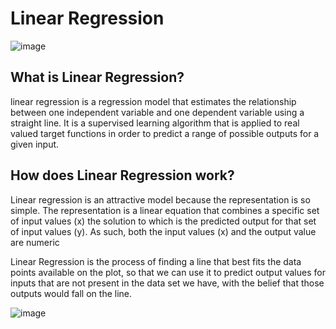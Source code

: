 # Linear Regression
![image](https://user-images.githubusercontent.com/95150718/144492786-4ef788c7-ceb0-4413-b3c9-8e6f6e7d6095.png)


## What is Linear Regression?
linear regression is a regression model that estimates the relationship between one independent variable and one dependent variable using a straight line. It is a supervised learning algorithm that is applied to real valued target functions in order to predict a range of possible outputs for a given input.

## How does Linear Regression work?

Linear regression is an attractive model because the representation is so simple. The representation is a linear equation that combines a specific set of input values (x) the solution to which is the predicted output for that set of input values (y). As such, both the input values (x) and the output value are numeric

Linear Regression is the process of finding a line that best fits the data points available on the plot, so that we can use it to predict output values for inputs that are not present in the data set we have, with the belief that those outputs would fall on the line.

![image](https://user-images.githubusercontent.com/95150718/144497060-41eb8e89-2ac0-497a-afa6-d522a71168cf.png)

